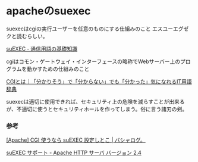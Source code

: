 # apacheのsuexec

suexecはcgiの実行ユーザーを任意のものにする仕組みのこと
エスユーエグゼクと読むらしい。

[suEXEC ‐ 通信用語の基礎知識](https://www.wdic.org/w/TECH/suEXEC)

cgiはコモン・ゲートウェイ・インターフェースの略称でWebサーバー上のプログラムを動かすための仕組みのこと

[CGIとは｜「分かりそう」で「分からない」でも「分かった」気になれるIT用語辞典](https://wa3.i-3-i.info/word112.html)

suexecは適切に使用できれば、セキュリティ上の危険を減らすことが出来るが、不適切に使うとセキュリティホールを作ってしまう。俗に言う諸刃の剣。

### 参考

[[Apache] CGI 使うなら suEXEC 設定しとこ \| バシャログ。](http://bashalog.c-brains.jp/12/01/24-114146.php)

[suEXEC サポート \- Apache HTTP サーバ バージョン 2\.4](https://httpd.apache.org/docs/2.4/ja/suexec.html)